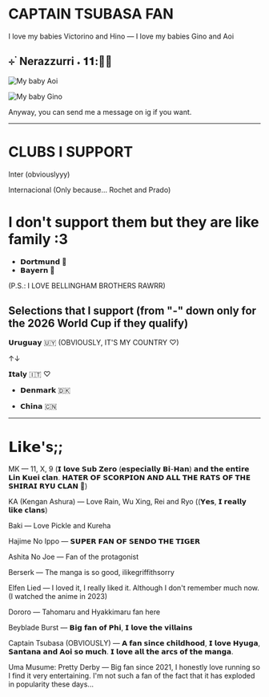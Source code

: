 # CAPTAIN TSUBASA FAN

I love my babies Victorino and Hino —
I love my babies Gino and Aoi
## ⊹ ࣪ Nerazzurri ˖ 𝟏𝟏:💙🖤

![My baby Aoi](https://64.media.tumblr.com/7068b3fd8b3f10604cb451ca2997452c/6746f002c856adf6-c6/s640x960/ca5cace4f30cf06a8a29296ca1dadf5933f5cc41.gif)

![My baby Gino](https://64.media.tumblr.com/4e3ea1f10bbfa6d059e94b736a376c88/98ba4f55bcbe4cda-1b/s540x810/e0182efd15bd2d722dc94860cbe94affb43d959c.gif)

Anyway, you can send me a message on ig if you want. 
____________________
# CLUBS I SUPPORT

Inter (obviouslyyy)

Internacional (Only because... Rochet and Prado)

# I don't support them but they are like family :3

- 𝗗𝗼𝗿𝘁𝗺𝘂𝗻𝗱 🐝
- 𝗕𝗮𝘆𝗲𝗿𝗻 🍓

(P.S.: I LOVE BELLINGHAM BROTHERS RAWRR) 

## Selections that I support (from "-" down only for the 2026 World Cup if they qualify)

𝗨𝗿𝘂𝗴𝘂𝗮𝘆 🇺🇾 (OBVIOUSLY, IT'S MY COUNTRY ♡)

↑↓

𝗜𝘁𝗮𝗹𝘆 🇮🇹 ♡

- 𝗗𝗲𝗻𝗺𝗮𝗿𝗸 🇩🇰

- 𝗖𝗵𝗶𝗻𝗮 🇨🇳
____________________
# 𝗟𝗶𝗸𝗲's;;

MK — 11, X, 9 (𝗜 𝗹𝗼𝘃𝗲 𝗦𝘂𝗯 𝗭𝗲𝗿𝗼 (𝗲𝘀𝗽𝗲𝗰𝗶𝗮𝗹𝗹𝘆 𝗕𝗶-𝗛𝗮𝗻) 𝗮𝗻𝗱 𝘁𝗵𝗲 𝗲𝗻𝘁𝗶𝗿𝗲 𝗟𝗶𝗻 𝗞𝘂𝗲𝗶 𝗰𝗹𝗮𝗻. 𝗛𝗔𝗧𝗘𝗥 𝗢𝗙 𝗦𝗖𝗢𝗥𝗣𝗜𝗢𝗡 𝗔𝗡𝗗 𝗔𝗟𝗟 𝗧𝗛𝗘 𝗥𝗔𝗧𝗦 𝗢𝗙 𝗧𝗛𝗘 𝗦𝗛𝗜𝗥𝗔𝗜 𝗥𝗬𝗨 𝗖𝗟𝗔𝗡 🧊)

KA (Kengan Ashura) — Love Rain, Wu Xing, Rei and Ryo ((𝗬𝗲𝘀, 𝗜 𝗿𝗲𝗮𝗹𝗹𝘆 𝗹𝗶𝗸𝗲 𝗰𝗹𝗮𝗻𝘀)

Baki — Love Pickle and Kureha

Hajime No Ippo — 𝗦𝗨𝗣𝗘𝗥 𝗙𝗔𝗡 𝗢𝗙 𝗦𝗘𝗡𝗗𝗢 𝗧𝗛𝗘 𝗧𝗜𝗚𝗘𝗥 

Ashita No Joe — Fan of the protagonist

Berserk — The manga is so good, ilikegriffithsorry

Elfen Lied — I loved it, I really liked it. Although I don't remember much now. (I watched the anime in 2023)

Dororo — Tahomaru and Hyakkimaru fan here

Beyblade Burst — 𝗕𝗶𝗴 𝗳𝗮𝗻 𝗼𝗳 𝗣𝗵𝗶, 𝗜 𝗹𝗼𝘃𝗲 𝘁𝗵𝗲 𝘃𝗶𝗹𝗹𝗮𝗶𝗻𝘀

Captain Tsubasa (OBVIOUSLY) — 𝗔 𝗳𝗮𝗻 𝘀𝗶𝗻𝗰𝗲 𝗰𝗵𝗶𝗹𝗱𝗵𝗼𝗼𝗱, 𝗜 𝗹𝗼𝘃𝗲 𝗛𝘆𝘂𝗴𝗮, 𝗦𝗮𝗻𝘁𝗮𝗻𝗮 𝗮𝗻𝗱 𝗔𝗼𝗶 𝘀𝗼 𝗺𝘂𝗰𝗵. 𝗜 𝗹𝗼𝘃𝗲 𝗮𝗹𝗹 𝘁𝗵𝗲 𝗮𝗿𝗰𝘀 𝗼𝗳 𝘁𝗵𝗲 𝗺𝗮𝗻𝗴𝗮.

Uma Musume: Pretty Derby — Big fan since 2021, I honestly love running so I find it very entertaining. I'm not such a fan of the fact that it has exploded in popularity these days...
